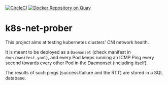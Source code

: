 [![CircleCI](https://circleci.com/gh/giantswarm/k8s-net-prober.svg?style=shield)](https://circleci.com/gh/giantswarm/k8s-net-prober) [![Docker Repository on Quay](https://quay.io/repository/giantswarm/k8s-net-prober/status "Docker Repository on Quay")](https://quay.io/repository/giantswarm/k8s-net-prober)

# k8s-net-prober

This project aims at testing kubernetes clusters' CNI network health.

It is meant to be deployed as a `Daemonset` (check manifest in `docs/manifest.yaml`), and every Pod keeps
running an ICMP Ping every second towards every other Pod in the Daemonset (including itself).

The results of such pings (success/failure and the RTT) are stored in a SQL database.
